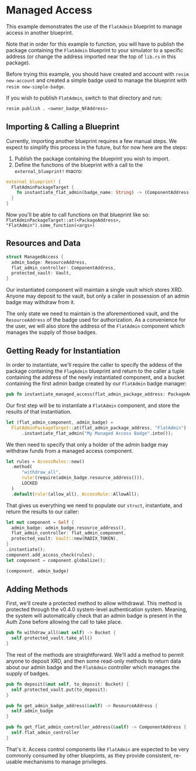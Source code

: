 # Managed Access
This example demonstrates the use of the `FlatAdmin` blueprint to manage access in another blueprint.

Note that in order for this example to function, you will have to publish the package containing the `FlatAdmin` blueprint to your simulator to a specific address (or change the address imported near the top of `lib.rs` in this package).

Before trying this example, you should have created and account with `resim new-account` and created a simple badge used to manage the blueprint with `resim new-simple-badge`.

If you wish to publish `FlatAdmin`, switch to that directory and run:
```bash
resim publish . <owner_badge_NFAddress>
```

## Importing & Calling a Blueprint
Currently, importing another blueprint requires a few manual steps.  We expect to simplify this process in the future, but for now here are the steps:

1. Publish the package containing the blueprint you wish to import.
2. Define the functions of the blueprint with a call to the `external_blueprint!` macro:

```rust
external_blueprint! {
  FlatAdminPackageTarget {
    fn instantiate_flat_admin(badge_name: String) -> (ComponentAddress, Bucket);
  }
}
```

Now you'll be able to call functions on that blueprint like so: `FlatAdminPackageTarget::at(<PackageAddress>, "FlatAdmin").some_function(<args>)`

## Resources and Data
```rust
struct ManagedAccess {
  admin_badge: ResourceAddress,
  flat_admin_controller: ComponentAddress,
  protected_vault: Vault,
}
```

Our instantiated component will maintain a single vault which stores XRD.  Anyone may deposit to the vault, but only a caller in possession of an admin badge may withdraw from it.

The only state we need to maintain is the aforementioned vault, and the `ResourceAddress` of the badge used for authorization.  As a convenience for the user, we will also store the address of the `FlatAdmin` component which manages the supply of those badges.

## Getting Ready for Instantiation
In order to instantiate, we'll require the caller to specify the addess of the package containing the `FlagAdmin` blueprint and return to the caller a tuple containing the address of the newly instantiated component, and a bucket containing the first admin badge created by our `FlatAdmin` badge manager:
```rust
pub fn instantiate_managed_access(flat_admin_package_address: PackageAddress) -> (ComponentAddress, Bucket) {
```

Our first step will be to instantiate a `FlatAdmin` component, and store the results of that instantiation.

```rust
let (flat_admin_component, admin_badge) =
  FlatAdminPackageTarget::at(flat_admin_package_address, "FlatAdmin")
      .instantiate_flat_admin("My Managed Access Badge".into());
```

We then need to specify that only a holder of the admin badge may withdraw funds from a managed access component. 

```rust
let rules = AccessRules::new()
  .method(
      "withdraw_all",
      rule!(require(admin_badge.resource_address())),
      LOCKED
  )
  .default(rule!(allow_all), AccessRule::AllowAll);
```

That gives us everything we need to populate our `struct`, instantiate, and return the results to our caller:

```rust
let mut component = Self {
  admin_badge: admin_badge.resource_address(),
  flat_admin_controller: flat_admin_component,
  protected_vault: Vault::new(RADIX_TOKEN),
}
.instantiate();
component.add_access_check(rules);
let component = component.globalize();

(component, admin_badge)
```        

## Adding Methods
First, we'll create a protected method to allow withdrawal. This method is protected through the v0.4.0 system-level authentication system. Meaning, the system will automatically check that an admin badge is present in the Auth Zone before allowing the call to take place. 

```rust
pub fn withdraw_all(&mut self) -> Bucket {
  self.protected_vault.take_all()
}
```

The rest of the methods are straightforward.  We'll add a method to permit anyone to deposit XRD, and then some read-only methods to return data about our admin badge and the `FlatAdmin` controller which manages the supply of badges.

```rust
pub fn deposit(&mut self, to_deposit: Bucket) {
  self.protected_vault.put(to_deposit);
}

pub fn get_admin_badge_address(&self) -> ResourceAddress {
  self.admin_badge
}

pub fn get_flat_admin_controller_address(&self) -> ComponentAddress {
  self.flat_admin_controller
}
```

That's it.  Access control components like `FlatAdmin` are expected to be very commonly consumed by other blueprints, as they provide consistent, re-usable mechanisms to manage privileges.